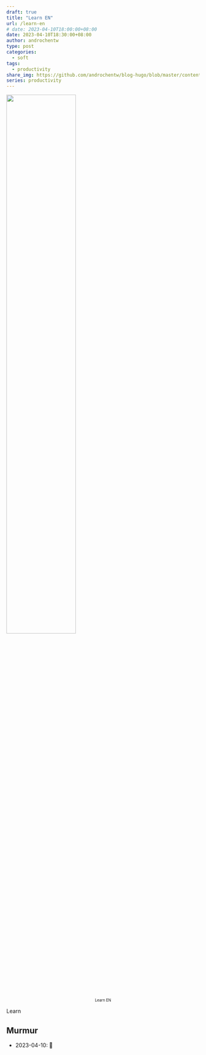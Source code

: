 ```yaml
---
draft: true
title: "Learn EN"
url: /learn-en
# date: 2023-04-10T18:00:00+08:00
date: 2023-04-10T18:30:00+08:00
author: androchentw
type: post
categories:
  - soft
tags: 
  - productivity
share_img: https://github.com/androchentw/blog-hugo/blob/master/content/life/learn-en/learn-en.png?raw=true
series: productivity
---
```


<img style="width:60%;" src="https://github.com/androchentw/blog-hugo/blob/master/content/life/learn-en/learn-en.png?raw=true">
<p align="center"><sub><sup>
  Learn EN
</sup></sub></p>

Learn

<!--more-->

## Murmur

* 2023-04-10: 💪
